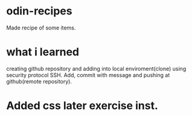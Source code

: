 # odin-recipes
Made recipe of some items.

# what i  learned 
creating github repository and adding into local enviroment(clone) using security protocol SSH.
Add, commit with message and pushing at github(remote repository). 

# Added css later exercise inst.